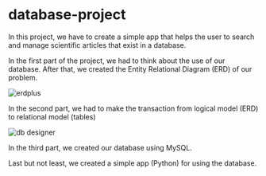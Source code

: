 # database-project
In this project, we have to create a simple app that helps the user to search and manage scientific articles that exist in a database. 

In the first part of the project, we had to think about the use of our database. After that, we created the Entity Relational Diagram (ERD) of our problem.

![erdplus](https://user-images.githubusercontent.com/118474076/203379954-f8934db7-00a5-4151-b8ae-0712cd6d4dd6.png)

In the second part, we had to make the transaction from logical model (ERD) to relational model (tables)

![db designer](https://user-images.githubusercontent.com/118474076/203381042-c2461604-6e97-4c3f-8e37-b75455981e3d.png)

In the third part, we created our database using MySQL.

Last but not least, we created a simple app (Python) for using the database.
